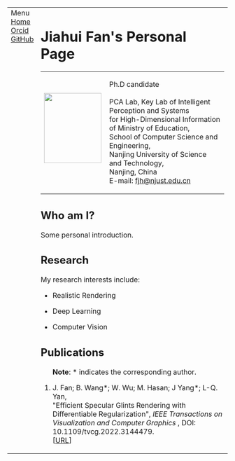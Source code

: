 <head>
<meta name="generator" content="jemdoc, see http://jemdoc.jaboc.net/" />
<meta http-equiv="Content-Type" content="text/html;charset=utf-8" />
<link rel="stylesheet" href="jemdoc.css" type="text/css" />
<link rel="shortcut icon" href="favicon.ico" />
<link rel="bookmark" href="favicon.ico" type="image/x-icon"　/>
<title> A new journey is about to begin. </title>
</head>
  
  
<body>
<table summary="Table for page layout." id="tlayout">
<tr valign="top">
<td id="layout-menu">
<div class="menu-category">Menu</div>
<div class="menu-item"><a href="index.html" class="current">Home</a></div>
<div class="menu-item"><a href="https://orcid.org/0000-0003-0871-7615">Orcid</a></div>
<div class="menu-item"><a href="https://github.com/sssssy">GitHub</a></div>
</td>
  
<td id="layout-content">
<div id="toptitle">
<h1> Jiahui Fan's Personal Page </h1>
</div>
  
  
<table class="imgtable"><tr><td>
<a href="https://sssssy.github.io/"><img src="photos/test.jpg" width="131px" height="160px" /></a>&nbsp;</td>
<td align="left"><p> Ph.D candidate <br /><br/>
PCA Lab, Key Lab of Intelligent Perception and Systems <br/>
  for High-Dimensional Information of Ministry of Education, <br/>
School of Computer Science and Engineering,<br />
Nanjing University of Science and Technology, <br />
Nanjing, China <br /> 
E-mail: <a href="mailto:fjh@njust.edu.cn">fjh@njust.edu.cn</a></p>
</td></tr></table>
  
  
<h2> Who am I? </h2>
<p>Some personal introduction.</p>
  
  
<h2> Research </h2>
<p>My research interests include: </p>
<ul>
<li><p>Realistic Rendering</p>
</li>
<li><p>Deep Learning</p>
</li>
<li><p>Computer Vision</p>
</li>
</ul>

  
<h2> Publications </h2>
<ol>
<p><b>Note</b>: * indicates the corresponding author.</p>
  
<li><p> J. Fan; B. Wang*; W. Wu; M. Hasan; J Yang*; L-Q. Yan, <br/> 
  "Efficient Specular Glints Rendering with Differentiable Regularization", <i> IEEE Transactions on Visualization and Computer Graphics </i>, DOI: 10.1109/tvcg.2022.3144479. <br/>
  [<a href="https://ieeexplore.ieee.org/document/9689957">URL</a>]</p>
</li>

  
</body>
</html>
